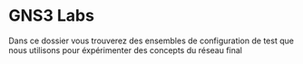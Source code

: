 # GNS3 Labs

Dans ce dossier vous trouverez des ensembles de configuration de test que nous utilisons pour éxpérimenter des concepts du réseau final